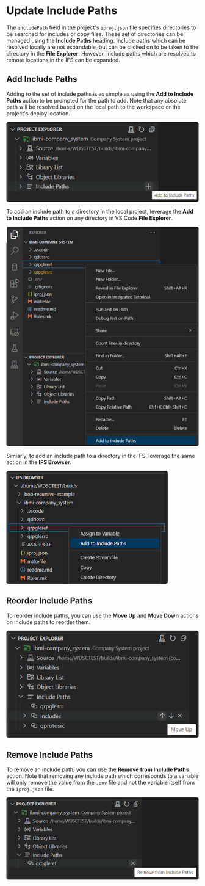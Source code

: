 # Update Include Paths

The `includePath` field in the project's `iproj.json` file specifies directories to be searched for includes or copy files. These set of directories can be managed using the **Include Paths** heading. Include paths which can be resolved locally are not expandable, but can be clicked on to be taken to the directory in the **File Explorer**. However, include paths which are resolved to remote locations in the IFS can be expanded.

## Add Include Paths

Adding to the set of include paths is as simple as using the **Add to Include Paths** action to be prompted for the path to add. Note that any absolute path will be resolved based on the local path to the workspace or the project's deploy location.

![Add to Include Paths](../../assets/ProjectExplorer_28.png)

To add an include path to a directory in the local project, leverage the **Add to Include Paths** action on any directory in VS Code **File Explorer**.

![Add to Include Paths from the File Explorer](../../assets/ProjectExplorer_29.png)

Simiarly, to add an include path to a directory in the IFS, leverage the same action in the **IFS Browser**.

![Add to Include Paths from the IFS Browser](../../assets/ProjectExplorer_30.png)

## Reorder Include Paths
To reorder include paths, you can use the **Move Up** and **Move Down** actions on include paths to reorder them.

![Move Up and Move Down](../../assets/ProjectExplorer_31.png)

## Remove Include Paths
To remove an include path, you can use the **Remove from Include Paths** action. Note that removing any include path which corresponds to a variable will only remove the value from the `.env` file and not the variable itself from the `iproj.json` file.

![Remove from Include Paths](../../assets/ProjectExplorer_32.png)